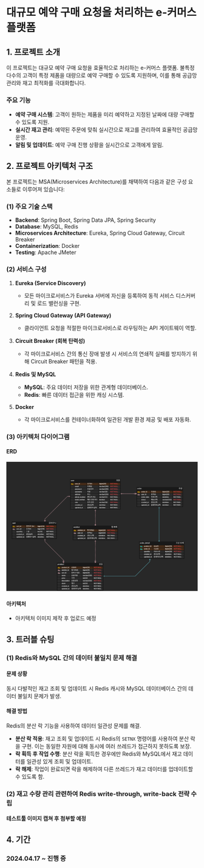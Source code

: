 # 대규모 예약 구매 요청을 처리하는 e-커머스 플랫폼
## 1. 프로젝트 소개

이 프로젝트는 대규모 예약 구매 요청을 효율적으로 처리하는 e-커머스 플랫폼. 불특정 다수의 고객이 특정 제품을 대량으로 예약 구매할 수 있도록 지원하며, 이를 통해 공급망 관리와 재고 최적화를 극대화합니다.

### 주요 기능
- **예약 구매 시스템**: 고객이 원하는 제품을 미리 예약하고 지정된 날짜에 대량 구매할 수 있도록 지원.
- **실시간 재고 관리**: 예약된 주문에 맞춰 실시간으로 재고를 관리하여 효율적인 공급망 운영.
- **알림 및 업데이트**: 예약 구매 진행 상황을 실시간으로 고객에게 알림.

## 2. 프로젝트 아키텍처 구조

본 프로젝트는 MSA(Microservices Architecture)를 채택하여 다음과 같은 구성 요소들로 이루어져 있습니다:

### (1) 주요 기술 스택
- **Backend**: Spring Boot, Spring Data JPA, Spring Security
- **Database**: MySQL, Redis
- **Microservices Architecture**: Eureka, Spring Cloud Gateway, Circuit Breaker
- **Containerization**: Docker
- **Testing**: Apache JMeter

### (2) 서비스 구성
1. **Eureka (Service Discovery)**
    - 모든 마이크로서비스가 Eureka 서버에 자신을 등록하여 동적 서비스 디스커버리 및 로드 밸런싱을 구현.

2. **Spring Cloud Gateway (API Gateway)**
    - 클라이언트 요청을 적절한 마이크로서비스로 라우팅하는 API 게이트웨이 역할.

3. **Circuit Breaker (회복 탄력성)**
    - 각 마이크로서비스 간의 통신 장애 발생 시 서비스의 연쇄적 실패를 방지하기 위해 Circuit Breaker 패턴을 적용.

4. **Redis 및 MySQL**
    - **MySQL**: 주요 데이터 저장을 위한 관계형 데이터베이스.
    - **Redis**: 빠른 데이터 접근을 위한 캐싱 시스템.

5. **Docker**
    - 각 마이크로서비스를 컨테이너화하여 일관된 개발 환경 제공 및 배포 자동화.

### (3) 아키텍처 다이어그램
#### ERD
![ERD IMAGE](./images/erd_0427.png)
#### 아키텍처
- 아키텍처 이미지 제작 후 업로드 예정

## 3. 트러블 슈팅

### (1) Redis와 MySQL 간의 데이터 불일치 문제 해결
#### 문제 상황
동시 다발적인 재고 조회 및 업데이트 시 Redis 캐시와 MySQL 데이터베이스 간의 데이터 불일치 문제가 발생.

#### 해결 방법
Redis의 분산 락 기능을 사용하여 데이터 일관성 문제를 해결.
- **분산 락 적용**: 재고 조회 및 업데이트 시 Redis의 `SETNX` 명령어를 사용하여 분산 락을 구현. 이는 동일한 자원에 대해 동시에 여러 쓰레드가 접근하지 못하도록 보장.
- **락 획득 후 작업 수행**: 분산 락을 획득한 경우에만 Redis와 MySQL에서 재고 데이터를 일관성 있게 조회 및 업데이트.
- **락 해제**: 작업이 완료되면 락을 해제하여 다른 쓰레드가 재고 데이터를 업데이트할 수 있도록 함.

### (2) 재고 수량 관리 관련하여 Redis write-through, write-back 전략 수립
#### 테스트툴 이미지 캡쳐 후 첨부할 예정

## 4. 기간
### 2024.04.17 ~ 진행 중